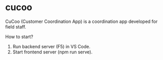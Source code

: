 # cucoo

CuCoo (Customer Coordination App) is a coordination app developed for field staff.

How to start?

1. Run backend server (F5) in VS Code.
2. Start frontend server (npm run serve).
